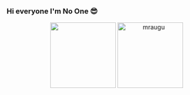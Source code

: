 ### Hi everyone I'm No One 😎


 <p align="center">
   <img height="150px" src="https://github-readme-stats.vercel.app/api?username=miniOPXD&show_icons=true&count_private=true&theme=tokyonight" />&nbsp;<img height="150px" src="https://github-readme-stats.vercel.app/api/top-langs/?username=miniOPXD&layout=compact&count_private=true&theme=tokyonight" alt="mraugu" />
</p>
